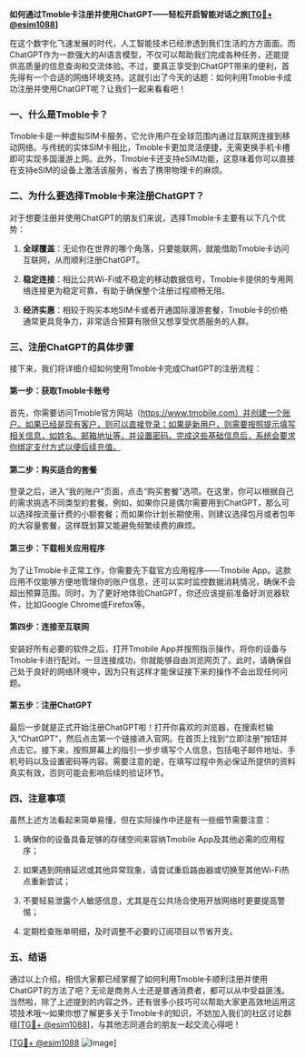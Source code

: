 **如何通过Tmoble卡注册并使用ChatGPT——轻松开启智能对话之旅[[TG💪+ @esim1088](https://t.me/s/esim1088)]**

在这个数字化飞速发展的时代，人工智能技术已经渗透到我们生活的方方面面。而ChatGPT作为一款强大的AI语言模型，不仅可以帮助我们完成各种任务，还能提供高质量的信息查询和交流体验。不过，要真正享受到ChatGPT带来的便利，首先得有一个合适的网络环境支持。这就引出了今天的话题：如何利用Tmoble卡成功注册并使用ChatGPT呢？让我们一起来看看吧！

### 一、什么是Tmoble卡？

Tmoble卡是一种虚拟SIM卡服务，它允许用户在全球范围内通过互联网连接到移动网络。与传统的实体SIM卡相比，Tmoble卡更加灵活便捷，无需更换手机卡槽即可实现多国漫游上网。此外，Tmoble卡还支持eSIM功能，这意味着你可以直接在支持eSIM的设备上激活该服务，省去了携带物理卡的麻烦。

### 二、为什么要选择Tmoble卡来注册ChatGPT？

对于想要注册并使用ChatGPT的朋友们来说，选择Tmoble卡主要有以下几个优势：

1. **全球覆盖**：无论你在世界的哪个角落，只要能联网，就能借助Tmoble卡访问互联网，从而顺利注册ChatGPT。
   
2. **稳定连接**：相比公共Wi-Fi或不稳定的移动数据信号，Tmoble卡提供的专用网络连接更为稳定可靠，有助于确保整个注册过程顺畅无阻。
   
3. **经济实惠**：相较于购买本地SIM卡或者开通国际漫游套餐，Tmoble卡的价格通常更具竞争力，非常适合预算有限但又想享受优质服务的人群。

### 三、注册ChatGPT的具体步骤

接下来，我们将详细介绍如何使用Tmoble卡完成ChatGPT的注册流程：

#### 第一步：获取Tmoble卡账号

首先，你需要访问Tmoble官方网站（https://www.tmobile.com）并创建一个账户。如果已经是现有客户，则可以直接登录；如果是新用户，则需要按照提示填写相关信息，如姓名、邮箱地址等，并设置密码。完成这些基础信息后，系统会要求你绑定支付方式以便后续充值。

#### 第二步：购买适合的套餐

登录之后，进入“我的账户”页面，点击“购买套餐”选项。在这里，你可以根据自己的需求挑选不同类型的套餐。例如，如果你只是偶尔需要用到ChatGPT，那么可以选择按流量计费的小额套餐；而如果你计划长期使用，则建议选择包月或者包年的大容量套餐，这样既划算又能避免频繁续费的麻烦。

#### 第三步：下载相关应用程序

为了让Tmoble卡正常工作，你需要先下载官方应用程序——Tmobile App。这款应用不仅能够方便地管理你的账户信息，还可以实时监控数据消耗情况，确保不会超出预算范围。同时，为了更好地体验ChatGPT，你还应该提前准备好浏览器软件，比如Google Chrome或Firefox等。

#### 第四步：连接至互联网

安装好所有必要的软件之后，打开Tmobile App并按照指示操作，将你的设备与Tmoble卡进行配对。一旦连接成功，你就能够自由浏览网页了。此时，请确保自己处于良好的网络环境中，因为只有这样才能保证接下来的操作不会出现任何问题。

#### 第五步：注册ChatGPT

最后一步就是正式开始注册ChatGPT啦！打开你喜欢的浏览器，在搜索栏输入“ChatGPT”，然后点击第一个链接进入官网。在首页上找到“立即注册”按钮并点击它。接下来，按照屏幕上的指引一步步填写个人信息，包括电子邮件地址、手机号码以及设置密码等内容。需要注意的是，在填写过程中务必保证所提供的资料真实有效，否则可能会影响后续的验证环节。

### 四、注意事项

虽然上述方法看起来简单易懂，但在实际操作中还是有一些细节需要注意：

1. 确保你的设备具备足够的存储空间来容纳Tmobile App及其他必需的应用程序；
   
2. 如果遇到网络延迟或其他异常现象，请尝试重启路由器或切换至其他Wi-Fi热点重新尝试；
   
3. 不要轻易泄露个人敏感信息，尤其是在公共场合使用开放网络时更要提高警惕；
   
4. 定期检查账单明细，及时调整不必要的订阅项目以节省开支。

### 五、结语

通过以上介绍，相信大家都已经掌握了如何利用Tmoble卡顺利注册并使用ChatGPT的方法了吧？无论是商务人士还是普通消费者，都可以从中受益匪浅。当然啦，除了上述提到的内容之外，还有很多小技巧可以帮助大家更高效地运用这项技术哦～如果你想了解更多关于Tmoble卡的知识，不妨加入我们的社区讨论群组[[TG💪+ @esim1088](https://t.me/s/esim1088)]，与其他志同道合的朋友一起交流心得吧！

[[TG💪+ @esim1088](https://t.me/s/esim1088) ![Image](https://i.postimg.cc/4NQfJmqS/Snipaste-2025-05-13-00-14-12.png)]